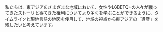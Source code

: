 私たちは、東アジアのさまざまな地域において、女性やLGBETQ+の人々が戦ってきたストーリと得てきた権利についてより多くを学ぶことができるように、タイムラインと現地言語の地図を使用して、地域の視点から東アジアの「遺産」を残したいと考えています。